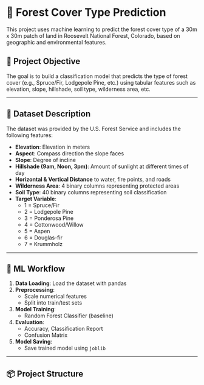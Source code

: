 # 🌲 Forest Cover Type Prediction

This project uses machine learning to predict the forest cover type of a 30m x 30m patch of land in Roosevelt National Forest, Colorado, based on geographic and environmental features.

## 📌 Project Objective

The goal is to build a classification model that predicts the type of forest cover (e.g., Spruce/Fir, Lodgepole Pine, etc.) using tabular features such as elevation, slope, hillshade, soil type, wilderness area, etc.

---

## 📁 Dataset Description

The dataset was provided by the U.S. Forest Service and includes the following features:

- **Elevation**: Elevation in meters
- **Aspect**: Compass direction the slope faces
- **Slope**: Degree of incline
- **Hillshade (9am, Noon, 3pm)**: Amount of sunlight at different times of day
- **Horizontal & Vertical Distance** to water, fire points, and roads
- **Wilderness Area**: 4 binary columns representing protected areas
- **Soil Type**: 40 binary columns representing soil classification
- **Target Variable**:
  - 1 = Spruce/Fir
  - 2 = Lodgepole Pine
  - 3 = Ponderosa Pine
  - 4 = Cottonwood/Willow
  - 5 = Aspen
  - 6 = Douglas-fir
  - 7 = Krummholz

---

## 🧠 ML Workflow

1. **Data Loading**: Load the dataset with pandas
2. **Preprocessing**:
   - Scale numerical features
   - Split into train/test sets
3. **Model Training**:
   - Random Forest Classifier (baseline)
4. **Evaluation**:
   - Accuracy, Classification Report
   - Confusion Matrix
5. **Model Saving**:
   - Save trained model using `joblib`

---

## 📦 Project Structure

